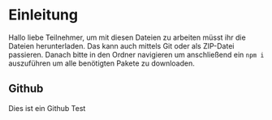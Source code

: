 # Einleitung

Hallo liebe Teilnehmer, um mit diesen Dateien zu arbeiten müsst ihr die Dateien herunterladen. Das kann auch mittels Git oder als ZIP-Datei passieren. Danach bitte in den Ordner navigieren um anschließend ein `npm i` auszuführen um alle benötigten Pakete zu downloaden.

## Github
Dies ist ein Github Test